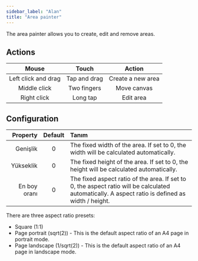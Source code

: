 ```yaml
---
sidebar_label: "Alan"
title: "Area painter"
---
```


The area painter allows you to create, edit and remove areas.

## Actions

|        Mouse        |    Touch     |      Action       |
|:-------------------:|:------------:|:-----------------:|
| Left click and drag | Tap and drag | Create a new area |
|    Middle click     | Two fingers  |    Move canvas    |
|     Right click     |   Long tap   |     Edit area     |

## Configuration

|     Property | Default | Tanım                                                                                                                                            |
| ------------:|:-------:|:------------------------------------------------------------------------------------------------------------------------------------------------ |
|     Genişlik |    0    | The fixed width of the area. If set to 0, the width will be calculated automatically.                                                            |
|    Yükseklik |    0    | The fixed height of the area. If set to 0, the height will be calculated automatically.                                                          |
| En boy oranı |    0    | The fixed aspect ratio of the area. If set to 0, the aspect ratio will be calculated automatically. A aspect ratio is defined as width / height. |

There are three aspect ratio presets:

* Square (1:1)
* Page portrait (sqrt(2)) - This is the default aspect ratio of an A4 page in portrait mode.
* Page landscape (1/sqrt(2)) - This is the default aspect ratio of an A4 page in landscape mode.
